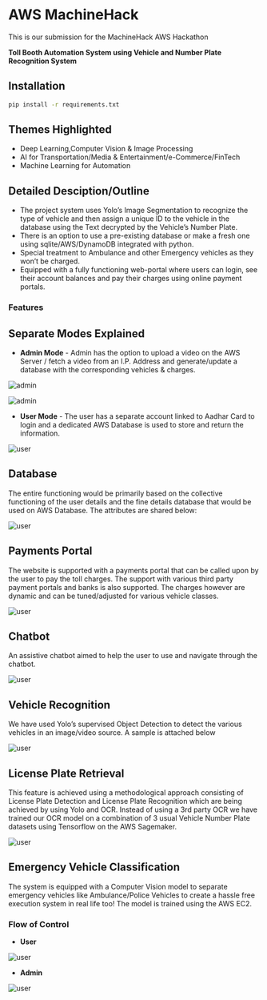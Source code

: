 # AWS MachineHack

This is our submission for the MachineHack AWS Hackathon 

**Toll Booth Automation System using Vehicle and Number Plate Recognition System**

## Installation

```bash
pip install -r requirements.txt
```

##  Themes Highlighted 
- Deep Learning,Computer Vision & Image Processing
- AI for Transportation/Media & Entertainment/e-Commerce/FinTech
- Machine Learning for Automation

## Detailed Desciption/Outline 
- The project system uses Yolo’s Image Segmentation to recognize the type of vehicle and then assign a unique ID to the vehicle in the database using the Text decrypted by the Vehicle’s Number Plate.
- There is an option to use a pre-existing database or make a fresh one using sqlite/AWS/DynamoDB  integrated with python.
- Special treatment to Ambulance and other Emergency vehicles as they won’t be charged.
- Equipped with a fully functioning web-portal where users can login, see their account balances and pay their charges using online payment portals.

### Features

## Separate Modes Explained
- **Admin Mode** - Admin has the option to upload a video on the AWS Server / fetch a video from an I.P. Address and generate/update a database with the corresponding vehicles & charges.   

![admin](https://github.com/namantuli18/Amazon-Web-Services-Hackathon/blob/master/img/5.jpg)

![admin](https://github.com/namantuli18/Amazon-Web-Services-Hackathon/blob/master/img/6.jpg)

- **User Mode** - The user has a separate account linked to Aadhar Card to login and a dedicated AWS Database is used to store and return the information.

![user](https://github.com/namantuli18/Amazon-Web-Services-Hackathon/blob/master/img/3.jpg)

## Database  
The entire functioning would be primarily based on the collective functioning of the user details and the fine details database that would be used on AWS Database. The attributes are shared below:

![user](https://github.com/namantuli18/Amazon-Web-Services-Hackathon/blob/master/img/10.jpg)

## Payments Portal  
The website is supported with a payments portal that can be called upon by the user to pay the toll charges. The support with various third party payment portals and banks is also supported. The charges however are dynamic and can be tuned/adjusted for various vehicle classes.

![user](https://github.com/namantuli18/Amazon-Web-Services-Hackathon/blob/master/img/4.jpg)

## Chatbot  
An assistive chatbot aimed to help the user to use and navigate through the chatbot.

![user](https://github.com/namantuli18/Amazon-Web-Services-Hackathon/blob/master/img/8.jpg)

## Vehicle Recognition 
We have used Yolo’s supervised Object Detection to detect the various vehicles in an image/video source. A sample is attached below

![user](https://github.com/namantuli18/Amazon-Web-Services-Hackathon/blob/master/img/1.jpg)


## License Plate Retrieval
This feature is achieved using a methodological approach consisting of License Plate Detection and License Plate Recognition which are being achieved by using Yolo and OCR. Instead of using a 3rd party OCR we have trained our OCR model on a combination of 3 usual Vehicle Number Plate datasets using Tensorflow on the AWS Sagemaker.

![user](https://github.com/namantuli18/Amazon-Web-Services-Hackathon/blob/master/img/9.jpg)

##  Emergency Vehicle Classification  
The system is equipped with a Computer Vision model to separate emergency vehicles like Ambulance/Police Vehicles to create a hassle free execution system in real life too! The model is trained using the AWS EC2.

### Flow of Control
- **User**

![user](https://github.com/namantuli18/Amazon-Web-Services-Hackathon/blob/master/img/user.png)

- **Admin**

![user](https://github.com/namantuli18/Amazon-Web-Services-Hackathon/blob/master/img/My%20First%20Document%20(1).png)
